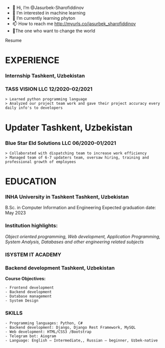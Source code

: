 - 👋 Hi, I’m @Jasurbek-Sharofiddinov
- 👀 I’m interested in machine learning
- 🌱 I’m currently learning phyton
- 📫 How to reach me http://myurls.co/jasurbek_sharofiddinov
- 🚀The one who want to change the world

<!---
Jasurbek-Sharofiddinov/Jasurbek-Sharofiddinov is a ✨ special ✨ repository because its `README.md` (this file) appears on your GitHub profile.
You can click the Preview link to take a look at your changes.
--->

Resume

# EXPERIENCE
### Internship Tashkent, Uzbekistan
### TASS VISION LLC 12/2020-02/2021
  
    > Learned python programming language
    > Analyzed our project team work and gave their project accuracy every daily info's to developers
# Updater Tashkent, Uzbekistan
### Blue Star Eld Solutions LLC 06/2020-01/2021
    > Collaborated with dispatching team to increase work efficiency
    > Managed team of 6-7 updaters team, oversaw hiring, training and professional growth of employees
# EDUCATION
### INHA University in Tashkent Tashkent, Uzbekistan
B.Sc. in Computer Information and Engineering Expected graduation date: May 2023
### Institution highlights:
*Object oriented programming, Web development, Application Programming, System Analysis,
Databases and other engineering related subjects*

### ISYSTEM IT ACADEMY
### Backend development Tashkent, Uzbekistan

**Course Objectives:**

    - Frontend development
    - Backend development
    - Database management
    - System Design
### SKILLS
    - Programming languages: Python, C#
    - Backend development: Django, Django Rest Framework, MySQL
    - Web development: HTML/CSS3 /Bootstrap
    - Telegram bot: Aiogram
    - Language: English – Intermediate,, Russian – beginner, Uzbek-native
